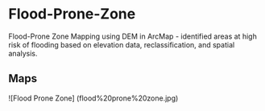 # Flood-Prone-Zone
Flood-Prone Zone Mapping using DEM in ArcMap - identified areas at high risk of flooding based on elevation data, reclassification, and spatial analysis.
## Maps
![Flood Prone Zone]
(flood%20prone%20zone.jpg)
